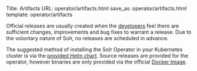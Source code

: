 Title: Artifacts
URL: operator/artifacts.html
save_as: operator/artifacts.html
template: operator/artifacts

Official releases are usually created when the [developers]({filename}/pages/whoweare.md)
feel there are sufficient changes, improvements and bug fixes to warrant a release.
Due to the voluntary nature of Solr, no releases are scheduled in advance.

The suggested method of installing the Solr Operator in your Kubernetes cluster is via the [provided Helm chart](https://artifacthub.io/packages/helm/apache-solr/solr-operator).
Source releases are provided for the operator, however binaries are only provided via the official [Docker Image](https://hub.docker.com/r/apache/solr-operator).
